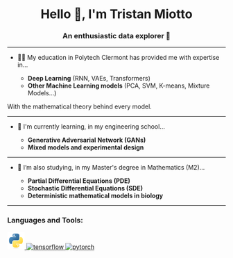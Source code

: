 <h1 align="center">Hello 👋, I'm Tristan Miotto</h1>
<h3 align="center">An enthusiastic data explorer 🔭</h3>

---

- 👨‍💻 My education in Polytech Clermont has provided me with expertise in...

  - **Deep Learning** (RNN, VAEs, Transformers)
  - **Other Machine Learning models** (PCA, SVM, K-means, Mixture Models...)
 
With the mathematical theory behind every model.

---

- 🌱 I'm currently learning, in my engineering school...

  - **Generative Adversarial Network (GANs)**
  - **Mixed models and experimental design**


---
- 🌱 I’m also studying, in my Master's degree in Mathematics (M2)...

  - **Partial Differential Equations (PDE)**
  - **Stochastic Differential Equations (SDE)**
  - **Deterministic mathematical models in biology**
 
---

<h3 align="left">Languages and Tools:</h3>
<p align="left"> <a href="https://www.python.org" target="_blank" rel="noreferrer"> <img src="https://raw.githubusercontent.com/devicons/devicon/master/icons/python/python-original.svg" alt="python" width="40" height="40"/>  </a> <a href="https://www.tensorflow.org" target="_blank" rel="noreferrer"> <img src="https://www.vectorlogo.zone/logos/tensorflow/tensorflow-icon.svg" alt="tensorflow" width="40" height="40"/> </a> <a href="https://pytorch.org/" target="_blank" rel="noreferrer"> <img src="https://www.vectorlogo.zone/logos/pytorch/pytorch-icon.svg" alt="pytorch" width="40" height="40"/> </a> </p>

